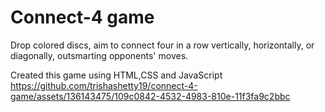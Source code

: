 # Connect-4 game

Drop colored discs, aim to connect four in a row vertically, horizontally, or diagonally, outsmarting opponents' moves.

Created this game using HTML,CSS and JavaScript
https://github.com/trishashetty19/connect-4-game/assets/136143475/109c0842-4532-4983-810e-11f3fa9c2bbc


